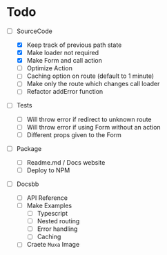 # Todo

- [ ] SourceCode

  - [x] Keep track of previous path state
  - [x] Make loader not required
  - [x] Make Form and call action
  - [ ] Optimize Action
  - [ ] Caching option on route (default to 1 minute)
  - [ ] Make only the route which changes call loader
  - [ ] Refactor addError function

- [ ] Tests

  - [ ] Will throw error if redirect to unknown route
  - [ ] Will throw error if using Form without an action
  - [ ] Different props given to the Form

- [ ] Package

  - [ ] Readme.md / Docs website
  - [ ] Deploy to NPM

- [ ] Docsbb
  - [ ] API Reference
  - [ ] Make Examples
    - [ ] Typescript
    - [ ] Nested routing
    - [ ] Error handling
    - [ ] Caching
  - [ ] Craete `Muxa` Image
